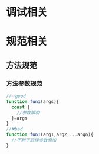 # 调试相关

# 规范相关

## 方法规范

### 方法参数规范

````javascript
//✅good
function fun1(args){
  const {
    //参数解构
  }=args
}
//❌bad
function fun1(arg1,arg2,...argn){
  //不利于后续参数添加
}
````

